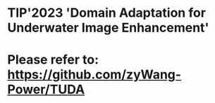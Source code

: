 # TIP'2023 'Domain Adaptation for Underwater Image Enhancement'

# Please refer to: https://github.com/zyWang-Power/TUDA
